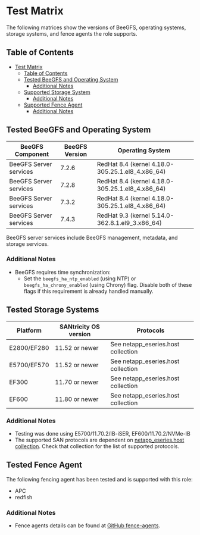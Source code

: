 <a name="test-matrix"></a>
# Test Matrix

The following matrices show the versions of BeeGFS, operating systems, storage systems, and fence agents the role
supports.


<a name="table-of-contents"></a>
## Table of Contents

- [Test Matrix](#test-matrix)
  - [Table of Contents](#table-of-contents)
  - [Tested BeeGFS and Operating System](#tested-beegfs-and-operating-system)
    - [Additional Notes](#additional-notes)
  - [Supported Storage System](#supported-storage-system)
    - [Additional Notes](#additional-notes-1)
  - [Supported Fence Agent](#supported-fence-agent)
    - [Additional Notes](#additional-notes-2)


<a name="tested-beegfs-and-operating-system"></a>
## Tested BeeGFS and Operating System

| BeeGFS Component       | BeeGFS Version | Operating System                                 |
| ---------------------- |----------------|--------------------------------------------------|
| BeeGFS Server services | 7.2.6          | RedHat 8.4 (kernel 4.18.0-305.25.1.el8_4.x86_64) |
| BeeGFS Server services | 7.2.8          | RedHat 8.4 (kernel 4.18.0-305.25.1.el8_4.x86_64) |
| BeeGFS Server services | 7.3.2          | RedHat 8.4 (kernel 4.18.0-305.25.1.el8_4.x86_64) |
| BeeGFS Server services | 7.4.3          | RedHat 9.3 (kernel 5.14.0-362.8.1.el9_3.x86_64)  |

BeeGFS server services include BeeGFS management, metadata, and storage services.


<a name="additional-notes"></a>
### Additional Notes

- BeeGFS requires time synchronization:
    - Set the `beegfs_ha_ntp_enabled` (using NTP) or `beegfs_ha_chrony_enabled` (using Chrony) flag. Disable both of
      these flags if this requirement is already handled manually.


<a name="supported-storage-system"></a>
## Tested Storage Systems

| Platform     | SANtricity OS version | Protocols                          |
| -------------| --------------------- | ---------------------------------- |
| E2800/EF280  | 11.52 or newer        | See netapp_eseries.host collection |
| E5700/EF570  | 11.52 or newer        | See netapp_eseries.host collection |
| EF300        | 11.70 or newer        | See netapp_eseries.host collection |
| EF600        | 11.80 or newer        | See netapp_eseries.host collection |


<a name="additional-notes-1"></a>
### Additional Notes
- Testing was done using E5700/11.70.2/IB-iSER, EF600/11.70.2/NVMe-IB
- The supported SAN protocols are dependent on
[netapp_eseries.host collection](https://galaxy.ansible.com/netapp_eseries/host). Check that collection for the list of
supported protocols.


<a name="tested-fence-agent"></a>
## Tested Fence Agent

The following fencing agent has been tested and is supported with this role:
- APC
- redfish


<a name="additional-notes-2"></a>
### Additional Notes

- Fence agents details can be found at [GitHub fence-agents](https://github.com/ClusterLabs/fence-agents).
